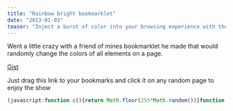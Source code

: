 ```yaml
---
title: "Rainbow bright bookmarklet"
date: "2013-01-03"
teaser: "Inject a burst of color into your browsing experience with the Rainbow Bright Bookmarklet. Discover how this nifty tool randomly changes the colors of all elements on a webpage. Click to add some vibrancy to your browsing!"
---
```


Went a little crazy with a friend of mines bookmarklet he made that would randomly change the colors of all elements on a page.

[Gist](https://gist.github.com/4445115)

Just drag this link to your bookmarks and click it on any random page to enjoy the show

```javascript
(javascript:function c(){return Math.floor(255*Math.random())}function g(){var a=parseFloat(this.dataset.d);isNaN(a)&&(a=~~(100*Math.random()));with(this.style){var d=/rgb\((\d{1,3}), (\d{1,3}), (\d{1,3})\)/,b=d.exec(color),e={c:c(),b:c(),a:c()},f={c:c(),b:c(),a:c()};null!==b&&(e={c:b[1],b:b[2],a:b[3]});b=d.exec(backgroundColor);null!==b&&(f={c:b[1],b:b[2],a:b[3]});a+=0.5;100<a&&(a=0);cCycle=a+50;100<cCycle&&(cCycle-=100);h(e,cCycle);h(f,a);color='rgb('+e.c+','+e.b+','+e.a+')';backgroundColor='rgb('+f.c+','+f.b+','+f.a+')'}this.dataset.d=a}function j(){Array.prototype.forEach.call(document.all,function(a){setTimeout(function(){g.call(a)},10)});setTimeout(j,10)}function h(a,d){a.c=~~(127*Math.sin(0.3*d+0)+128);a.b=~~(127*Math.sin(0.3*d+2)+128);a.a=~~(127*Math.sin(0.3*d+4)+128)}j())
```
